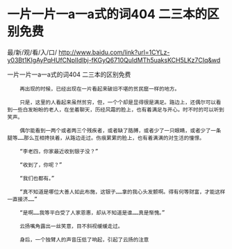 # 一片一片一a一a式的词404 二三本的区别免费

最/新/观/看/入/口/ http://www.baidu.com/link?url=1CYLz-y03Bt1KIgAyPqHUfCNpIIdlbj-fKGyQ6710QuIdMTh5uaksKCH5LKz7CIq&wd

一片一片一a一a式的词404 二三本的区别免费

        再出现的时候，已经出现在一片看起来破旧不堪的贫民窟一样的地方。

        只是，这里的人看起来虽然贫穷，但，一个个却是显得很是满足。路边上，还偶尔可以看到一些白发盼盼的老人，在坐着聊天，历经风霜的脸上，也有着满足与开心。时不时的可以听到笑声。

        偶尔能看到一两个或者两三个残疾者，或者缺了胳膊，或者少了一只眼睛，或者少了一条腿等……那么互相搀扶着，从路边走过。伤痕累累的脸上，也有着满满的对生活的憧憬。

        “李老四，你家最近收到银子没？”

        “收到了，你呢？”

        “我们也都有。”

        “真不知道是哪位大善人如此布施，这银子……拿的我心头发颤啊。得有何等财富，才能这样一直接济……”

        “是啊……我等平白受了人家恩惠，却从不知道是谁……真是惭愧。”

        云扬嘴角露出一丝笑意，目不斜视缓缓走过。

        身后，一个独臂人的声音压低了响起，引起了云扬的注意
